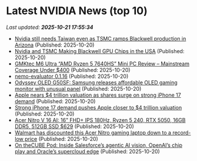 # Latest NVIDIA News (top 10)
_Last updated: **2025-10-21 17:55:34**_

- [Nvidia still needs Taiwan even as TSMC ramps Blackwell production in Arizona](https://www.theregister.com/2025/10/20/nvidia_arizona_blackwell/) (Published: 2025-10-20)
- [Nvidia and TSMC Making Blackwell GPU Chips in the USA](https://www.nextbigfuture.com/2025/10/nvidia-and-tsmc-making-blackwell-gpu-chips-in-the-usa.html) (Published: 2025-10-20)
- [GMKtec M6 Ultra “AMD Ryzen 5 7640HS” Mini PC Review – Mainstream Coverage Under $400](https://wccftech.com/review/gmktec-m6-ultra-amd-ryzen-5-7640hs-mini-pc-review-mainstream-coverage-under-400/) (Published: 2025-10-20)
- [nemo-evaluator 0.1.16](https://pypi.org/project/nemo-evaluator/0.1.16/) (Published: 2025-10-20)
- [Odyssey OLED G50SF: Samsung releases affordable OLED gaming monitor with unusual panel](https://www.notebookcheck.net/Odyssey-OLED-G50SF-Samsung-releases-affordable-OLED-gaming-monitor-with-unusual-panel.1142693.0.html) (Published: 2025-10-20)
- [Apple nears $4 trillion valuation as shares surge on strong iPhone 17 demand](https://economictimes.indiatimes.com/tech/technology/apple-nears-4-trillion-valuation-as-shares-surge-on-strong-iphone-17-demand/articleshow/124708406.cms) (Published: 2025-10-20)
- [Strong iPhone 17 demand pushes Apple closer to $4 trillion valuation](https://www.thehindubusinessline.com/info-tech/mobiles-tablets/strong-iphone-17-demand-pushes-apple-closer-to-4-trillion-valuation/article70185042.ece) (Published: 2025-10-20)
- [Acer Nitro V 16 AI: 16" FHD+ IPS 180Hz, Ryzen 5 240, RTX 5050, 16GB DDR5, 512GB SSD $629](https://slickdeals.net/f/18716266-acer-nitro-v-16-ai-16-fhd-ips-180hz-ryzen-5-240-rtx-5050-16gb-ddr5-512gb-ssd-629) (Published: 2025-10-20)
- [Walmart has discounted this Acer Nitro gaming laptop down to a record-low price](https://www.zdnet.com/article/walmart-has-discounted-this-acer-nitro-gaming-laptop-down-to-a-record-low-price/) (Published: 2025-10-20)
- [On theCUBE Pod: Inside Salesforce’s agentic AI vision, OpenAI’s chip play and Oracle’s supercloud edge](https://siliconangle.com/2025/10/20/salesforce-openai-agentic-ai-thecubepod/) (Published: 2025-10-20)
